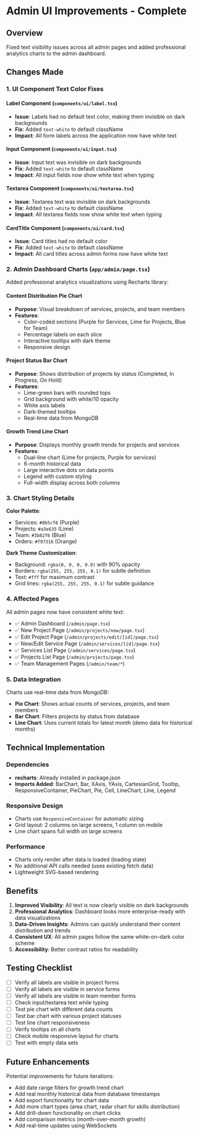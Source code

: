# Admin UI Improvements - Complete

## Overview
Fixed text visibility issues across all admin pages and added professional analytics charts to the admin dashboard.

## Changes Made

### 1. UI Component Text Color Fixes

#### Label Component (`components/ui/label.tsx`)
- **Issue**: Labels had no default text color, making them invisible on dark backgrounds
- **Fix**: Added `text-white` to default className
- **Impact**: All form labels across the application now have white text

#### Input Component (`components/ui/input.tsx`)
- **Issue**: Input text was invisible on dark backgrounds
- **Fix**: Added `text-white` to default className
- **Impact**: All input fields now show white text when typing

#### Textarea Component (`components/ui/textarea.tsx`)
- **Issue**: Textarea text was invisible on dark backgrounds
- **Fix**: Added `text-white` to default className
- **Impact**: All textarea fields now show white text when typing

#### CardTitle Component (`components/ui/card.tsx`)
- **Issue**: Card titles had no default color
- **Fix**: Added `text-white` to default className
- **Impact**: All card titles across admin forms now have white text

### 2. Admin Dashboard Charts (`app/admin/page.tsx`)

Added professional analytics visualizations using Recharts library:

#### Content Distribution Pie Chart
- **Purpose**: Visual breakdown of services, projects, and team members
- **Features**:
  - Color-coded sections (Purple for Services, Lime for Projects, Blue for Team)
  - Percentage labels on each slice
  - Interactive tooltips with dark theme
  - Responsive design

#### Project Status Bar Chart
- **Purpose**: Shows distribution of projects by status (Completed, In Progress, On Hold)
- **Features**:
  - Lime-green bars with rounded tops
  - Grid background with white/10 opacity
  - White axis labels
  - Dark-themed tooltips
  - Real-time data from MongoDB

#### Growth Trend Line Chart
- **Purpose**: Displays monthly growth trends for projects and services
- **Features**:
  - Dual-line chart (Lime for projects, Purple for services)
  - 6-month historical data
  - Large interactive dots on data points
  - Legend with custom styling
  - Full-width display across both columns

### 3. Chart Styling Details

**Color Palette**:
- Services: `#8b5cf6` (Purple)
- Projects: `#a3e635` (Lime)
- Team: `#3b82f6` (Blue)
- Orders: `#f97316` (Orange)

**Dark Theme Customization**:
- Background: `rgba(0, 0, 0, 0.9)` with 90% opacity
- Borders: `rgba(255, 255, 255, 0.1)` for subtle definition
- Text: `#fff` for maximum contrast
- Grid lines: `rgba(255, 255, 255, 0.1)` for subtle guidance

### 4. Affected Pages

All admin pages now have consistent white text:
- ✅ Admin Dashboard (`/admin/page.tsx`)
- ✅ New Project Page (`/admin/projects/new/page.tsx`)
- ✅ Edit Project Page (`/admin/projects/edit/[id]/page.tsx`)
- ✅ New/Edit Service Page (`/admin/services/[id]/page.tsx`)
- ✅ Services List Page (`/admin/services/page.tsx`)
- ✅ Projects List Page (`/admin/projects/page.tsx`)
- ✅ Team Management Pages (`/admin/team/*`)

### 5. Data Integration

Charts use real-time data from MongoDB:
- **Pie Chart**: Shows actual counts of services, projects, and team members
- **Bar Chart**: Filters projects by status from database
- **Line Chart**: Uses current totals for latest month (demo data for historical months)

## Technical Implementation

### Dependencies
- **recharts**: Already installed in package.json
- **Imports Added**: BarChart, Bar, XAxis, YAxis, CartesianGrid, Tooltip, ResponsiveContainer, PieChart, Pie, Cell, LineChart, Line, Legend

### Responsive Design
- Charts use `ResponsiveContainer` for automatic sizing
- Grid layout: 2 columns on large screens, 1 column on mobile
- Line chart spans full width on large screens

### Performance
- Charts only render after data is loaded (loading state)
- No additional API calls needed (uses existing fetch data)
- Lightweight SVG-based rendering

## Benefits

1. **Improved Visibility**: All text is now clearly visible on dark backgrounds
2. **Professional Analytics**: Dashboard looks more enterprise-ready with data visualizations
3. **Data-Driven Insights**: Admins can quickly understand their content distribution and trends
4. **Consistent UX**: All admin pages follow the same white-on-dark color scheme
5. **Accessibility**: Better contrast ratios for readability

## Testing Checklist

- [ ] Verify all labels are visible in project forms
- [ ] Verify all labels are visible in service forms
- [ ] Verify all labels are visible in team member forms
- [ ] Check input/textarea text while typing
- [ ] Test pie chart with different data counts
- [ ] Test bar chart with various project statuses
- [ ] Test line chart responsiveness
- [ ] Verify tooltips on all charts
- [ ] Check mobile responsive layout for charts
- [ ] Test with empty data sets

## Future Enhancements

Potential improvements for future iterations:
- Add date range filters for growth trend chart
- Add real monthly historical data from database timestamps
- Add export functionality for chart data
- Add more chart types (area chart, radar chart for skills distribution)
- Add drill-down functionality on chart clicks
- Add comparison metrics (month-over-month growth)
- Add real-time updates using WebSockets
